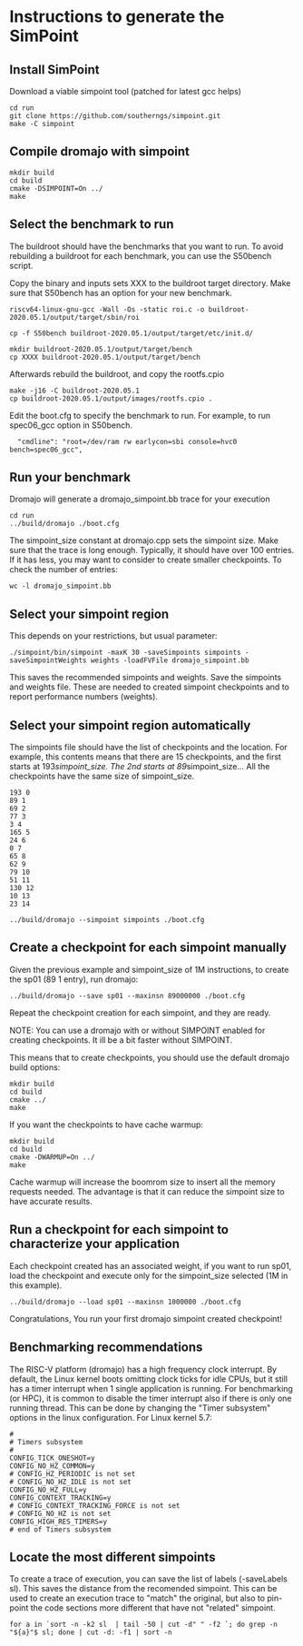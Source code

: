 
# Instructions to generate the SimPoint


## Install SimPoint

Download a viable simpoint tool (patched for latest gcc helps)

```
cd run
git clone https://github.com/southerngs/simpoint.git
make -C simpoint
```

## Compile dromajo with simpoint

```
mkdir build
cd build
cmake -DSIMPOINT=On ../
make
```


## Select the benchmark to run

The buildroot should have the benchmarks that you want to run. To avoid rebuilding a buildroot
for each benchmark, you can use the S50bench script.


Copy the binary and inputs sets XXX to the buildroot target directory. Make
sure that S50bench has an option for your new benchmark.

```
riscv64-linux-gnu-gcc -Wall -Os -static roi.c -o buildroot-2020.05.1/output/target/sbin/roi

cp -f S50bench buildroot-2020.05.1/output/target/etc/init.d/

mkdir buildroot-2020.05.1/output/target/bench
cp XXXX buildroot-2020.05.1/output/target/bench
```

Afterwards rebuild the buildroot, and copy the rootfs.cpio

```
make -j16 -C buildroot-2020.05.1
cp buildroot-2020.05.1/output/images/rootfs.cpio .
```

Edit the boot.cfg to specify the benchmark to run. For example, to run
spec06_gcc option in S50bench.

```
  "cmdline": "root=/dev/ram rw earlycon=sbi console=hvc0 bench=spec06_gcc",
```

## Run your benchmark

Dromajo will generate a dromajo_simpoint.bb trace for your execution

```
cd run
../build/dromajo ./boot.cfg
```

The simpoint_size constant at dromajo.cpp sets the simpoint size. Make sure
that the trace is long enough. Typically, it should have over 100 entries. If
it has less, you may want to consider to create smaller checkpoints. To check
the number of entries:

```
wc -l dromajo_simpoint.bb
```

## Select your simpoint region

This depends on your restrictions, but usual parameter:

```
./simpoint/bin/simpoint -maxK 30 -saveSimpoints simpoints -saveSimpointWeights weights -loadFVFile dromajo_simpoint.bb
```

This saves the recommended simpoints and weights. Save the simpoints and
weights file. These are needed to created simpoint checkpoints and to report
performance numbers (weights).

## Select your simpoint region automatically

The simpoints file should have the list of checkpoints and the location. For
example, this contents means that there are 15 checkpoints, and the first
starts at 193*simpoint_size.  The 2nd starts at 89*simpoint_size... All the
checkpoints have the same size of simpoint_size.

```
193 0
89 1
69 2
77 3
3 4
165 5
24 6
0 7
65 8
62 9
79 10
51 11
130 12
10 13
23 14
```

```
../build/dromajo --simpoint simpoints ./boot.cfg
```


## Create a checkpoint for each simpoint manually


Given the previous example and simpoint_size of 1M instructions, to create
the sp01 (89 1 entry), run dromajo:

```
../build/dromajo --save sp01 --maxinsn 89000000 ./boot.cfg
```

Repeat the checkpoint creation for each simpoint, and they are ready.

NOTE: You can use a dromajo with or without SIMPOINT enabled for creating checkpoints. It ill be a bit faster without SIMPOINT.

This means that to create checkpoints, you should use the default dromajo build options:
```
mkdir build
cd build
cmake ../
make
```

If you want the checkpoints to have cache warmup:
```
mkdir build
cd build
cmake -DWARMUP=On ../
make
```

Cache warmup will increase the boomrom size to insert all the memory requests needed. The advantage is that it can reduce the
simpoint size to have accurate results.


## Run a checkpoint for each simpoint to characterize your application

Each checkpoint created has an associated weight, if you want to run sp01, load
the checkpoint and execute only for the simpoint_size selected (1M in this
example).

```
../build/dromajo --load sp01 --maxinsn 1000000 ./boot.cfg
```

Congratulations, You run your first dromajo simpoint created checkpoint!


## Benchmarking recommendations

The RISC-V platform (dromajo) has a high frequency clock interrupt. By default, the Linux kernel boots
omitting clock ticks for idle CPUs, but it still has a timer interrupt when 1 single application is running.
For benchmarking (or HPC), it is common to disable the timer interrupt also if there is only one running thread.
This can be done by changing the "Timer subsystem" options in the linux configuration. For Linux kernel 5.7:

```
#
# Timers subsystem
#
CONFIG_TICK_ONESHOT=y
CONFIG_NO_HZ_COMMON=y
# CONFIG_HZ_PERIODIC is not set
# CONFIG_NO_HZ_IDLE is not set
CONFIG_NO_HZ_FULL=y
CONFIG_CONTEXT_TRACKING=y
# CONFIG_CONTEXT_TRACKING_FORCE is not set
# CONFIG_NO_HZ is not set
CONFIG_HIGH_RES_TIMERS=y
# end of Timers subsystem
```


## Locate the most different simpoints

To create a trace of execution, you can save the list of labels (-saveLabels sl). This saves the distance
from the recomended simpoint. This can be used to create an execution trace to "match" the original, but also
to pin-point the code sections more different that have not "related" simpoint.

```
for a in `sort -n -k2 sl  | tail -50 | cut -d" " -f2 `; do grep -n "${a}"$ sl; done | cut -d: -f1 | sort -n
```

